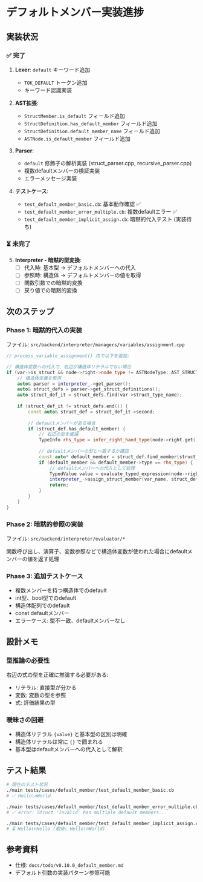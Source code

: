 # デフォルトメンバー実装進捗

## 実装状況

### ✅ 完了
1. **Lexer**: `default` キーワード追加
   - `TOK_DEFAULT` トークン追加
   - キーワード認識実装

2. **AST拡張**:
   - `StructMember.is_default` フィールド追加
   - `StructDefinition.has_default_member` フィールド追加
   - `StructDefinition.default_member_name` フィールド追加  
   - `ASTNode.is_default_member` フィールド追加

3. **Parser**:
   - `default` 修飾子の解析実装 (struct_parser.cpp, recursive_parser.cpp)
   - 複数defaultメンバーの検証実装
   - エラーメッセージ実装

4. **テストケース**:
   - `test_default_member_basic.cb`: 基本動作確認 ✅
   - `test_default_member_error_multiple.cb`: 複数defaultエラー ✅
   - `test_default_member_implicit_assign.cb`: 暗黙的代入テスト (実装待ち)

### ⏳ 未完了

5. **Interpreter - 暗黙的型変換**:
   - [ ] 代入時: 基本型 → デフォルトメンバーへの代入
   - [ ] 参照時: 構造体 → デフォルトメンバーの値を取得
   - [ ] 関数引数での暗黙的変換
   - [ ] 戻り値での暗黙的変換

## 次のステップ

### Phase 1: 暗黙的代入の実装
ファイル: `src/backend/interpreter/managers/variables/assignment.cpp`

```cpp
// process_variable_assignment() 内で以下を追加:

// 構造体変数への代入で、右辺が構造体リテラルでない場合
if (var->is_struct && node->right->node_type != ASTNodeType::AST_STRUCT_LITERAL) {
    // 構造体定義を取得
    auto& parser = interpreter_->get_parser();
    auto& struct_defs = parser->get_struct_definitions();
    auto struct_def_it = struct_defs.find(var->struct_type_name);
    
    if (struct_def_it != struct_defs.end()) {
        const auto& struct_def = struct_def_it->second;
        
        // defaultメンバーがある場合
        if (struct_def.has_default_member) {
            // 右辺の型を推論
            TypeInfo rhs_type = infer_right_hand_type(node->right.get());
            
            // defaultメンバーの型と一致するか確認
            const auto* default_member = struct_def.find_member(struct_def.default_member_name);
            if (default_member && default_member->type == rhs_type) {
                // defaultメンバーへの代入として処理
                TypedValue value = evaluate_typed_expression(node->right.get());
                interpreter_->assign_struct_member(var_name, struct_def.default_member_name, value);
                return;
            }
        }
    }
}
```

### Phase 2: 暗黙的参照の実装  
ファイル: `src/backend/interpreter/evaluator/*`

関数呼び出し、演算子、変数参照などで構造体変数が使われた場合にdefaultメンバーの値を返す処理

### Phase 3: 追加テストケース
- 複数メンバーを持つ構造体でのdefault
- int型、bool型でのdefault
- 構造体配列でのdefault
- const defaultメンバー
- エラーケース: 型不一致、defaultメンバーなし

## 設計メモ

### 型推論の必要性
右辺の式の型を正確に推論する必要がある:
- リテラル: 直接型が分かる
- 変数: 変数の型を参照
- 式: 評価結果の型

### 曖昧さの回避
- 構造体リテラル `{value}` と基本型の区別は明確
- 構造体リテラルは常に `{}` で囲まれる
- 基本型はdefaultメンバーへの代入として解釈

## テスト結果

```bash
# 現在のテスト状況
./main tests/cases/default_member/test_default_member_basic.cb
# ✅ Hello\nWorld

./main tests/cases/default_member/test_default_member_error_multiple.cb 2>&1
# ✅ error: Struct 'Invalid' has multiple default members...

./main tests/cases/default_member/test_default_member_implicit_assign.cb
# ⏳ Hello\nHello (期待: Hello\nWorld)
```

## 参考資料
- 仕様: `docs/todo/v0.10.0_default_member.md`
- デフォルト引数の実装パターン参照可能
